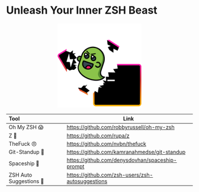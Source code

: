 # Unleash Your Inner ZSH Beast

<p align="center">
<img src="./assets/unleash.png" alt="unleash your inner zsh beast" width="45%" />
</p>

<table align-center>
    <thead>
        <tr>
            <th align="left">Tool</th>
            <th align="center">Link</th>
        </tr>
    </thead>
    <tbody>
        <tr>
            <td align="left">Oh My ZSH &#128561;</td>
            <td align="left"><a href="https://github.com/robbyrussell/oh-my-zsh" /> https://github.com/robbyrussell/oh-my-zsh</td>
        </tr>
        <tr>
           <td align="left">Z &#129342;</td>
            <td align="left"><a href="https://github.com/rupa/z" /> https://github.com/rupa/z</td>
        </tr>
        <tr>
           <td align="left">TheFuck &#128544;</td>
            <td align="left"><a href="https://github.com/nvbn/thefuck" /> https://github.com/nvbn/thefuck</td>
        </tr>
        <tr>
           <td align="left">Git-Standup &#128587;</td>
            <td align="left"><a href="https://github.com/kamranahmedse/git-standup" /> https://github.com/kamranahmedse/git-standup</td>
        </tr>
        <tr>
           <td align="left">Spaceship &#128640;</td>
            <td align="left"><a href="https://github.com/denysdovhan/spaceship-prompt" /> https://github.com/denysdovhan/spaceship-prompt</td>
        </tr>
        <tr>
           <td align="left">ZSH Auto Suggestions &#129302;</td>
            <td align="left"><a href="https://github.com/zsh-users/zsh-autosuggestions" /> https://github.com/zsh-users/zsh-autosuggestions</td>
        </tr>
    </tbody>
</table>
